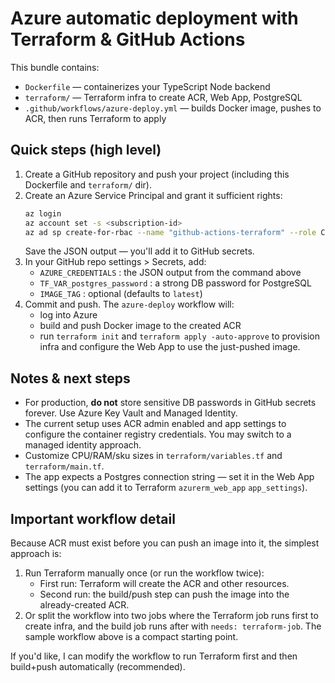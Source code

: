# Azure automatic deployment with Terraform & GitHub Actions

This bundle contains:
- `Dockerfile` — containerizes your TypeScript Node backend
- `terraform/` — Terraform infra to create ACR, Web App, PostgreSQL
- `.github/workflows/azure-deploy.yml` — builds Docker image, pushes to ACR, then runs Terraform to apply

## Quick steps (high level)

1. Create a GitHub repository and push your project (including this Dockerfile and `terraform/` dir).
2. Create an Azure Service Principal and grant it sufficient rights:
   ```bash
   az login
   az account set -s <subscription-id>
   az ad sp create-for-rbac --name "github-actions-terraform" --role Contributor --scopes /subscriptions/<subscription-id> --sdk-auth
   ```
   Save the JSON output — you'll add it to GitHub secrets.
3. In your GitHub repo settings > Secrets, add:
   - `AZURE_CREDENTIALS` : the JSON output from the command above
   - `TF_VAR_postgres_password` : a strong DB password for PostgreSQL
   - `IMAGE_TAG` : optional (defaults to `latest`)
4. Commit and push. The `azure-deploy` workflow will:
   - log into Azure
   - build and push Docker image to the created ACR
   - run `terraform init` and `terraform apply -auto-approve` to provision infra and configure the Web App to use the just-pushed image.

## Notes & next steps

- For production, **do not** store sensitive DB passwords in GitHub secrets forever. Use Azure Key Vault and Managed Identity.
- The current setup uses ACR admin enabled and app settings to configure the container registry credentials. You may switch to a managed identity approach.
- Customize CPU/RAM/sku sizes in `terraform/variables.tf` and `terraform/main.tf`.
- The app expects a Postgres connection string — set it in the Web App settings (you can add it to Terraform `azurerm_web_app` `app_settings`).


## Important workflow detail

Because ACR must exist before you can push an image into it, the simplest approach is:
1. Run Terraform manually once (or run the workflow twice):
   - First run: Terraform will create the ACR and other resources.
   - Second run: the build/push step can push the image into the already-created ACR.
2. Or split the workflow into two jobs where the Terraform job runs first to create infra, and the build job runs after with `needs: terraform-job`. The sample workflow above is a compact starting point.

If you'd like, I can modify the workflow to run Terraform first and then build+push automatically (recommended).
